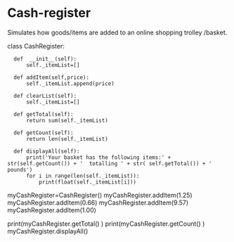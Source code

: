 # Cash-register
Simulates how goods/items are added to an  online shopping trolley /basket.

class CashRegister:

      def  __init__(self):
          self._itemList=[]

      def addItem(self,price):
          self._itemList.append(price)

      def clearList(self):
          self._itemList=[]

      def getTotal(self):
          return sum(self._itemList)

      def getCount(self):
          return len(self._itemList)

      def displayAll(self):
          print('Your basket has the following items:' +  str(self.getCount()) + '  totalling ' + str( self.getTotal()) + ' pounds')
          for i in range(len(self._itemList)):
              print(float(self._itemList[i]))

myCashRegister=CashRegister()
myCashRegister.addItem(1.25)
myCashRegister.addItem(0.66)
myCashRegister.addItem(9.57)
myCashRegister.addItem(1.00)

print(myCashRegister.getTotal() )
print(myCashRegister.getCount() )
myCashRegister.displayAll()
